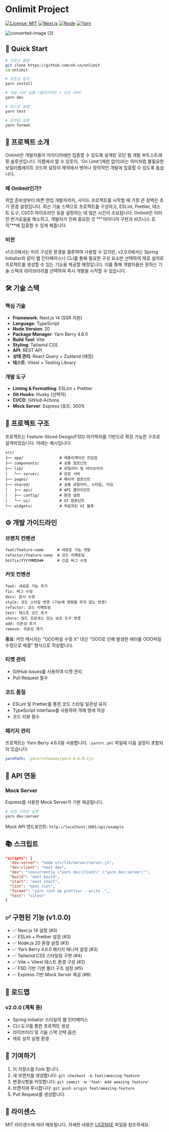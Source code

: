 # Onlimit Project

[![License: MIT](https://img.shields.io/badge/License-MIT-yellow.svg)](https://opensource.org/licenses/MIT)
[![Next.js](https://img.shields.io/badge/Next.js-14-black)](https://nextjs.org/)
[![Node](https://img.shields.io/badge/Node-20-green)](https://nodejs.org/)
[![Yarn](https://img.shields.io/badge/Yarn-4.6.0-blue)](https://yarnpkg.com/)

![converted-image (3)](https://github.com/user-attachments/assets/e0a03924-8eb0-4ef9-a335-e57e7f406b88)

## 🚀 Quick Start

```bash
# 저장소 클론
git clone https://github.com/oh-so/onlimit
cd onlimit

# 의존성 설치
yarn install

# 개발 서버 실행 (클라이언트 + 모킹 서버)
yarn dev

# 테스트 실행
yarn test

# 포맷팅 실행
yarn format
```

## 📖 프로젝트 소개

Onlimit은 개발자들이 아이디어에만 집중할 수 있도록 설계된 모던 웹 개발 부트스트래핑 솔루션입니다. 이름에서 알 수 있듯이, 'On Limit'(제한 없이)라는 의미처럼 불필요한 보일러플레이트 코드와 설정의 제약에서 벗어나 창의적인 개발에 집중할 수 있도록 돕습니다.

### 왜 Onlimit인가?

취업 준비생부터 바쁜 현업 개발자까지, 사이드 프로젝트를 시작할 때 가장 큰 장벽은 초기 환경 설정입니다. 최신 기술 스택으로 프로젝트를 구성하고, ESLint, Prettier, 테스트 도구, CI/CD 파이프라인 등을 설정하는 데 많은 시간이 소요됩니다. Onlimit은 이러한 번거로움을 해소하고, 개발자가 진짜 중요한 것 **"아이디어 구현과 비즈니스 로직"**에 집중할 수 있게 해줍니다.

### 비전

v1.0.0에서는 미리 구성된 환경을 클론하여 사용할 수 있지만, v2.0.0에서는 Spring Initializr와 같이 웹 인터페이스나 CLI를 통해 필요한 구성 요소만 선택하여 제로 설치로 프로젝트를 생성할 수 있는 기능을 제공할 예정입니다. 이를 통해 개발자들은 원하는 기술 스택과 라이브러리를 선택하여 즉시 개발을 시작할 수 있습니다.

## 🛠️ 기술 스택

### 핵심 기술
- **Framework**: Next.js 14 (SSR 지원)
- **Language**: TypeScript
- **Node Version**: 20
- **Package Manager**: Yarn Berry 4.6.0
- **Build Tool**: Vite
- **Styling**: Tailwind CSS
- **API**: REST API
- **상태 관리**: React Query + Zustand (예정)
- **테스트**: Vitest + Testing Library

### 개발 도구
- **Linting & Formatting**: ESLint + Prettier
- **Git Hooks**: Husky (선택적)
- **CI/CD**: GitHub Actions
- **Mock Server**: Express (포트: 3001)

## 📁 프로젝트 구조

프로젝트는 Feature-Sliced Design(FSD) 아키텍처를 기반으로 확장 가능한 구조로 설계되었습니다.
아래는 예시입니다:

```
src/
├── app/                # 애플리케이션 진입점
├── components/         # 공통 컴포넌트
├── lib/                # 유틸리티 및 라이브러리
│   └── server/         # 모킹 서버
├── pages/              # 페이지 컴포넌트
├── shared/             # 공통 유틸리티, 스타일, 타입
│   ├── api/            # API 클라이언트
│   ├── config/         # 환경 설정
│   └── ui/             # UI 컴포넌트
└── widgets/            # 독립적인 UI 블록
```

## ⚙️ 개발 가이드라인

### 브랜치 컨벤션
```
feat/feature-name      # 새로운 기능 개발
refactor/feature-name  # 코드 리팩토링
hotfix/YYYYMMDD##      # 긴급 버그 수정
```

### 커밋 컨벤션
```
feat: 새로운 기능 추가
fix: 버그 수정
docs: 문서 수정
style: 코드 스타일 변경 (기능에 영향을 주지 않는 변경)
refactor: 코드 리팩토링
test: 테스트 코드 추가
chore: 빌드 프로세스 또는 보조 도구 변경
add: 의존성 추가
remove: 의존성 제거
```

**중요**: 커밋 메시지는 "OOO파일 수정 X" 대신 "OOO로 인해 발생한 에러를 OOO파일 수정으로 해결" 형식으로 작성합니다.

### 티켓 관리
- GitHub Issues를 사용하여 티켓 관리
- Pull Request 필수

### 코드 품질
- ESLint 및 Prettier를 통한 코드 스타일 일관성 유지
- TypeScript interface를 사용하여 객체 명세 작성
- 코드 리뷰 필수

### 패키지 관리
프로젝트는 Yarn Berry 4.6.0을 사용합니다. `.yarnrc.yml` 파일에 다음 설정이 포함되어 있습니다:

```yaml
yarnPath: .yarn/releases/yarn-4.6.0.cjs
```

## 📡 API 연동

### Mock Server
Express를 사용한 Mock Server가 기본 제공됩니다.

```bash
# 모킹 서버만 실행
yarn dev:server
```

Mock API 엔드포인트: `http://localhost:3001/api/example`

## 📚 스크립트

```json
"scripts": {
  "dev:server": "node src/lib/server/server.js",
  "dev:client": "next dev",
  "dev": "concurrently \"yarn dev:client\" \"yarn dev:server\"",
  "build": "next build",
  "start": "next start",
  "lint": "next lint",
  "format": "yarn lint && prettier --write .",
  "test": "vitest"
}
```

## ✅ 구현된 기능 (v1.0.0)

- ✅ Next.js 14 설정 (#3)
- ✅ ESLint + Prettier 설정 (#3)
- ✅ Node.js 20 환경 설정 (#3)
- ✅ Yarn Berry 4.6.0 패키지 매니저 설정 (#3)
- ✅ Tailwind CSS 스타일링 구현 (#4)
- ✅ Vite + Vitest 테스트 환경 구성 (#2)
- ✅ FSD 기반 기본 폴더 구조 설정 (#5)
- ✅ Express 기반 Mock Server 제공 (#8)

## 🔮 로드맵

### v2.0.0 (계획 중)
- Spring Initializr 스타일의 웹 인터페이스
- CLI 도구를 통한 프로젝트 생성
- 라이브러리 및 기술 스택 선택 옵션
- 제로 설치 실행 환경

## 🤝 기여하기

1. 이 저장소를 Fork 합니다.
2. 새 브랜치를 생성합니다: `git checkout -b feat/amazing-feature`
3. 변경사항을 커밋합니다: `git commit -m 'feat: Add amazing feature'`
4. 브랜치에 푸시합니다: `git push origin feat/amazing-feature`
5. Pull Request를 생성합니다.

## 📝 라이센스

MIT 라이센스에 따라 배포됩니다. 자세한 내용은 [LICENSE](LICENSE) 파일을 참조하세요.
